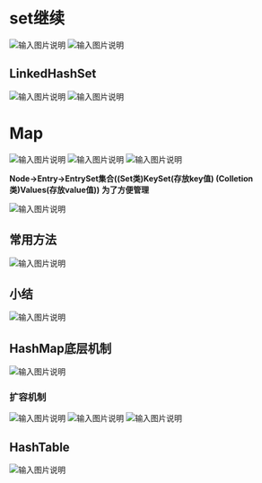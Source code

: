# set继续
![输入图片说明](/imgs/2024-07-18/zyYMyEjB3P5qUhKa.png)
![输入图片说明](/imgs/2024-07-18/qkheI5p2t8gRdOgf.png)

## LinkedHashSet
![输入图片说明](/imgs/2024-07-18/iBPmgXs6QVSGiPfH.png)
![输入图片说明](/imgs/2024-07-18/pVAGYqogECdOvhN7.png)

# Map
![输入图片说明](/imgs/2024-07-18/wAE2sm7mDtB9Bdd5.png)
         ![输入图片说明](/imgs/2024-07-18/E19bIod2My0DUG2Q.png)
![输入图片说明](/imgs/2024-07-18/Sp9tEK18HioCIK7R.png)

**Node->Entry->EntrySet集合((Set类)KeySet(存放key值) (Colletion类)Values(存放value值))**
**为了方便管理**

![输入图片说明](/imgs/2024-07-18/9eON3XlpWmCZ3L4v.png)

## 常用方法
![输入图片说明](/imgs/2024-07-18/P1YF5HLUN5giHgA9.png)

## 小结
![输入图片说明](/imgs/2024-07-18/HFj0mKpQxSAL63c3.png)

## HashMap底层机制
![输入图片说明](/imgs/2024-07-18/KUtYvi7c8HYHdpWe.png)

### 扩容机制
![输入图片说明](/imgs/2024-07-18/ztR7haBDuS6bWnMG.png)
![输入图片说明](/imgs/2024-07-18/fKHyffUNHjlOrzcR.png)
![输入图片说明](/imgs/2024-07-18/dPJBRSmzCE61IS3g.png)

## HashTable
![输入图片说明](/imgs/2024-07-18/V4wpQMebCftx6r8B.png)




                                                                                                            
<!--stackedit_data:
eyJoaXN0b3J5IjpbLTE3MzM4NTY1MjgsLTc5MTgzMTY5OCwxMD
Y5NDY2Mjc1LDM2MTg3MjM1NiwtNTY3MzExOTA5LDc4NzIwMjM0
LDEzMDE3NDg0MDUsNDQzNTUzODQwLC0xNjk0ODU3NDc0LC0xOT
cwODQ1MzUzLC0xMjAzOTY2OTQxXX0=
-->